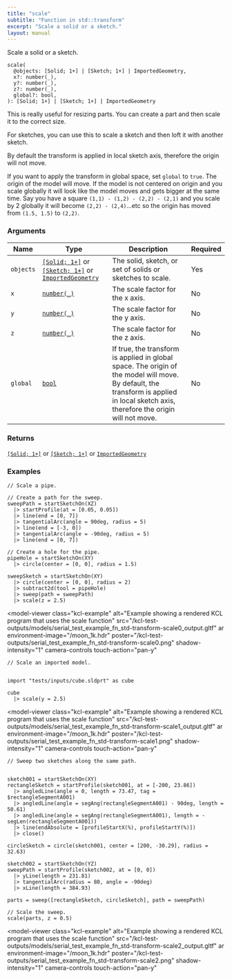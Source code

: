```yaml
---
title: "scale"
subtitle: "Function in std::transform"
excerpt: "Scale a solid or a sketch."
layout: manual
---
```


Scale a solid or a sketch.

```kcl
scale(
  @objects: [Solid; 1+] | [Sketch; 1+] | ImportedGeometry,
  x?: number(_),
  y?: number(_),
  z?: number(_),
  global?: bool,
): [Solid; 1+] | [Sketch; 1+] | ImportedGeometry
```

This is really useful for resizing parts. You can create a part and then scale it to the
correct size.

For sketches, you can use this to scale a sketch and then loft it with another sketch.

By default the transform is applied in local sketch axis, therefore the origin will not move.

If you want to apply the transform in global space, set `global` to `true`. The origin of the
model will move. If the model is not centered on origin and you scale globally it will
look like the model moves and gets bigger at the same time. Say you have a square
`(1,1) - (1,2) - (2,2) - (2,1)` and you scale by 2 globally it will become
`(2,2) - (2,4)`...etc so the origin has moved from `(1.5, 1.5)` to `(2,2)`.

### Arguments

| Name | Type | Description | Required |
|----------|------|-------------|----------|
| `objects` | [`[Solid; 1+]`](/docs/kcl-std/types/std-types-Solid) or [`[Sketch; 1+]`](/docs/kcl-std/types/std-types-Sketch) or [`ImportedGeometry`](/docs/kcl-std/types/std-types-ImportedGeometry) | The solid, sketch, or set of solids or sketches to scale. | Yes |
| `x` | [`number(_)`](/docs/kcl-std/types/std-types-number) | The scale factor for the x axis. | No |
| `y` | [`number(_)`](/docs/kcl-std/types/std-types-number) | The scale factor for the y axis. | No |
| `z` | [`number(_)`](/docs/kcl-std/types/std-types-number) | The scale factor for the z axis. | No |
| `global` | [`bool`](/docs/kcl-std/types/std-types-bool) | If true, the transform is applied in global space. The origin of the model will move. By default, the transform is applied in local sketch axis, therefore the origin will not move. | No |

### Returns

[`[Solid; 1+]`](/docs/kcl-std/types/std-types-Solid) or [`[Sketch; 1+]`](/docs/kcl-std/types/std-types-Sketch) or [`ImportedGeometry`](/docs/kcl-std/types/std-types-ImportedGeometry)


### Examples

```kcl
// Scale a pipe.

// Create a path for the sweep.
sweepPath = startSketchOn(XZ)
  |> startProfile(at = [0.05, 0.05])
  |> line(end = [0, 7])
  |> tangentialArc(angle = 90deg, radius = 5)
  |> line(end = [-3, 0])
  |> tangentialArc(angle = -90deg, radius = 5)
  |> line(end = [0, 7])

// Create a hole for the pipe.
pipeHole = startSketchOn(XY)
  |> circle(center = [0, 0], radius = 1.5)

sweepSketch = startSketchOn(XY)
  |> circle(center = [0, 0], radius = 2)
  |> subtract2d(tool = pipeHole)
  |> sweep(path = sweepPath)
  |> scale(z = 2.5)

```


<model-viewer
  class="kcl-example"
  alt="Example showing a rendered KCL program that uses the scale function"
  src="/kcl-test-outputs/models/serial_test_example_fn_std-transform-scale0_output.gltf"
  ar
  environment-image="/moon_1k.hdr"
  poster="/kcl-test-outputs/serial_test_example_fn_std-transform-scale0.png"
  shadow-intensity="1"
  camera-controls
  touch-action="pan-y"
>
</model-viewer>

```kcl
// Scale an imported model.


import "tests/inputs/cube.sldprt" as cube

cube
  |> scale(y = 2.5)

```


<model-viewer
  class="kcl-example"
  alt="Example showing a rendered KCL program that uses the scale function"
  src="/kcl-test-outputs/models/serial_test_example_fn_std-transform-scale1_output.gltf"
  ar
  environment-image="/moon_1k.hdr"
  poster="/kcl-test-outputs/serial_test_example_fn_std-transform-scale1.png"
  shadow-intensity="1"
  camera-controls
  touch-action="pan-y"
>
</model-viewer>

```kcl
// Sweep two sketches along the same path.


sketch001 = startSketchOn(XY)
rectangleSketch = startProfile(sketch001, at = [-200, 23.86])
  |> angledLine(angle = 0, length = 73.47, tag = $rectangleSegmentA001)
  |> angledLine(angle = segAng(rectangleSegmentA001) - 90deg, length = 50.61)
  |> angledLine(angle = segAng(rectangleSegmentA001), length = -segLen(rectangleSegmentA001))
  |> line(endAbsolute = [profileStartX(%), profileStartY(%)])
  |> close()

circleSketch = circle(sketch001, center = [200, -30.29], radius = 32.63)

sketch002 = startSketchOn(YZ)
sweepPath = startProfile(sketch002, at = [0, 0])
  |> yLine(length = 231.81)
  |> tangentialArc(radius = 80, angle = -90deg)
  |> xLine(length = 384.93)

parts = sweep([rectangleSketch, circleSketch], path = sweepPath)

// Scale the sweep.
scale(parts, z = 0.5)

```


<model-viewer
  class="kcl-example"
  alt="Example showing a rendered KCL program that uses the scale function"
  src="/kcl-test-outputs/models/serial_test_example_fn_std-transform-scale2_output.gltf"
  ar
  environment-image="/moon_1k.hdr"
  poster="/kcl-test-outputs/serial_test_example_fn_std-transform-scale2.png"
  shadow-intensity="1"
  camera-controls
  touch-action="pan-y"
>
</model-viewer>


